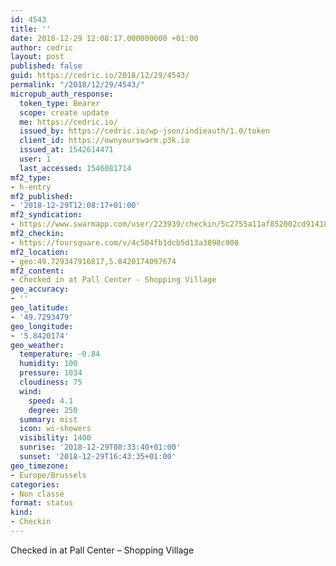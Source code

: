 ```yaml
---
id: 4543
title: ''
date: 2018-12-29 12:08:17.000000000 +01:00
author: cedric
layout: post
published: false
guid: https://cedric.io/2018/12/29/4543/
permalink: "/2018/12/29/4543/"
micropub_auth_response:
  token_type: Bearer
  scope: create update
  me: https://cedric.io/
  issued_by: https://cedric.io/wp-json/indieauth/1.0/token
  client_id: https://ownyourswarm.p3k.io
  issued_at: 1542614471
  user: 1
  last_accessed: 1546081714
mf2_type:
- h-entry
mf2_published:
- '2018-12-29T12:08:17+01:00'
mf2_syndication:
- https://www.swarmapp.com/user/223939/checkin/5c2755a11af852002cd91418
mf2_checkin:
- https://foursquare.com/v/4c504fb1dcb5d13a3898c908
mf2_location:
- geo:49.729347916817,5.8420174097674
mf2_content:
- Checked in at Pall Center - Shopping Village
geo_accuracy:
- ''
geo_latitude:
- '49.7293479'
geo_longitude:
- '5.8420174'
geo_weather:
  temperature: -0.84
  humidity: 100
  pressure: 1034
  cloudiness: 75
  wind:
    speed: 4.1
    degree: 250
  summary: mist
  icon: wi-showers
  visibility: 1400
  sunrise: '2018-12-29T08:33:40+01:00'
  sunset: '2018-12-29T16:43:35+01:00'
geo_timezone:
- Europe/Brussels
categories:
- Non classé
format: status
kind:
- Checkin
---
```

Checked in at Pall Center &#8211; Shopping Village
